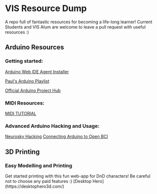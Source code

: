 # VIS Resource Dump
 A repo full of fantastic resources for becoming a life-long learner!
 Current Students and VIS Alum are welcome to leave a pull request with useful resources :)

## Arduino Resources

### Getting started:
[Arduino Web IDE Agent Installer](https://create.arduino.cc/getting-started/plugin/welcome)

[Paul's Arduino Playlist](https://www.youtube.com/playlist?list=PLGs0VKk2DiYw-L-RibttcvK-WBZm8WLEP)

[Official Arduino Project Hub](https://create.arduino.cc/projecthub)

### MIDI Resources:

[MIDI TUTORIAL](https://learn.sparkfun.com/tutorials/midi-tutorial/all)

### Advanced Arduino Hacking and Usage:

[Neurosky Hacking](https://create.arduino.cc/projecthub/sieuwe/3-amazing-brain-mind-control-projects-with-led-strips-95aee5?ref=search&ref_id=eeg&offset=5)
[Connecting Arduino to Open BCI](https://www.instructables.com/Send-Focus-Data-From-OpenBCI-GUI-to-Arduino/)

## 3D Printing

### Easy Modelling and Printing

<p>Get started printing with this fun web-app for DnD characters! Be careful not to choose any paid features :) [Desktop Hero](https://desktophero3d.com/)</p>
